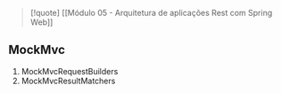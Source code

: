 
> [!quote] [[Módulo 05 - Arquitetura de aplicações Rest com Spring Web]]

## MockMvc

1. MockMvcRequestBuilders
2. MockMvcResultMatchers